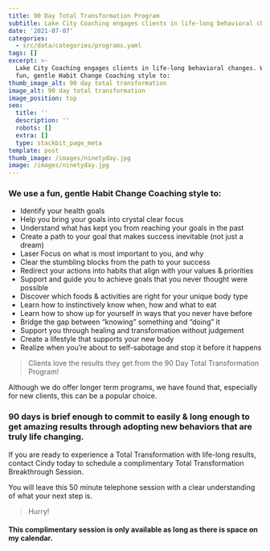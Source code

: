 ```yaml
---
title: 90 Day Total Transformation Program
subtitle: Lake City Coaching engages clients in life-long behavioral changes.
date: '2021-07-07'
categories:
  - src/data/categories/programs.yaml
tags: []
excerpt: >-
  Lake City Coaching engages clients in life-long behavioral changes. We use a
  fun, gentle Habit Change Coaching style to:
thumb_image_alt: 90 day total transformation
image_alt: 90 day total transformation
image_position: top
seo:
  title: ''
  description: ''
  robots: []
  extra: []
  type: stackbit_page_meta
template: post
thumb_image: /images/ninetyday.jpg
image: /images/ninetyday.jpg
---
```

### We use a fun, gentle Habit Change Coaching style to:

*   Identify your health goals
*   Help you bring your goals into crystal clear focus
*   Understand what has kept you from reaching your goals in the past
*   Create a path to your goal that makes success inevitable (not just a dream)
*   Laser Focus on what is most important to you, and why
*   Clear the stumbling blocks from the path to your success
*   Redirect your actions into habits that align with your values & priorities
*   Support and guide you to achieve goals that you never thought were possible
*   Discover which foods & activities are right for your unique body type
*   Learn how to instinctively know when, how and what to eat
*   Learn how to show up for yourself in ways that you never have before
*   Bridge the gap between “knowing” something and “doing” it
*   Support you through healing and transformation without judgement
*   Create a lifestyle that supports your new body
*   Realize when you’re about to self-sabotage and stop it before it happens

> Clients love the results they get from the 90 Day Total Transformation Program!

Although we do offer longer term programs, we have found that, especially for new clients, this can be a popular choice.

### 90 days is brief enough to commit to easily & long enough to get amazing results through adopting&#xA;new behaviors that are truly life changing.

If you are ready to experience a Total Transformation with life-long results, contact Cindy today to schedule a complimentary Total Transformation Breakthrough Session.

You will leave this 50 minute telephone session with a clear understanding of
what your next step is. 

> Hurry! 

#### This complimentary session is only available as&#xA;long as there is space on my calendar.
